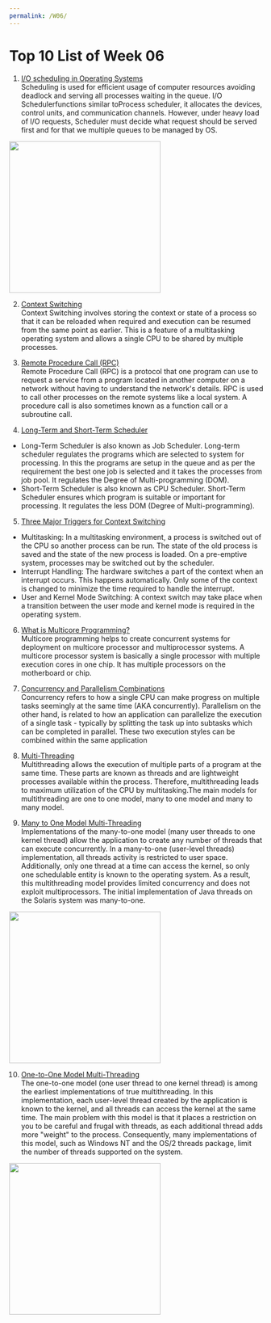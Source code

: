 ```yaml
---
permalink: /W06/
---
```

# Top 10 List of Week 06

1. [I/O scheduling in Operating Systems](https://www.geeksforgeeks.org/i-o-scheduling-in-operating-systems/) <br>
Scheduling is used for efficient usage of computer resources avoiding deadlock and serving all processes waiting in the queue.
I/O Schedulerfunctions similar toProcess scheduler, it allocates the devices, control units, and communication channels. However, under heavy load of I/O requests, Scheduler must decide what request should be served first and for that we multiple queues to be managed by OS.
<img src="https://media.geeksforgeeks.org/wp-content/uploads/20200827132940/SharedMemorySoham.png" width="300" height="300">


2. [Context Switching](https://www.tutorialspoint.com/what-is-context-switching-in-operating-system) <br>
Context Switching involves storing the context or state of a process so that it can be reloaded when required and execution can be resumed from the same point as earlier. This is a feature of a multitasking operating system and allows a single CPU to be shared by multiple processes.

3. [Remote Procedure Call (RPC)](https://searchapparchitecture.techtarget.com/definition/Remote-Procedure-Call-RPC) <br>
Remote Procedure Call (RPC) is a protocol that one program can use to request a service from a program located in another computer on a network without having to understand the network's details. RPC is used to call other processes on the remote systems like a local system. A procedure call is also sometimes known as a function call or a subroutine call.


4. [Long-Term and Short-Term Scheduler](https://www.geeksforgeeks.org/difference-between-long-term-and-short-term-scheduler/) <br>
* Long-Term Scheduler is also known as Job Scheduler. Long-term scheduler regulates the programs which are selected to system for processing. In this the programs are setup in the queue and as per the requirement the best one job is selected and it takes the processes from job pool. It regulates the Degree of Multi-programming (DOM).
* Short-Term Scheduler is also known as CPU Scheduler. Short-Term Scheduler ensures which program is suitable or important for processing. It regulates the less DOM (Degree of Multi-programming).


5. [Three Major Triggers for Context Switching](https://www.tutorialspoint.com/what-is-context-switching-in-operating-system) <br>
* Multitasking: In a multitasking environment, a process is switched out of the CPU so another process can be run. The state of the old process is saved and the state of the new process is loaded. On a pre-emptive system, processes may be switched out by the scheduler.
* Interrupt Handling: The hardware switches a part of the context when an interrupt occurs. This happens automatically. Only some of the context is changed to minimize the time required to handle the interrupt.
* User and Kernel Mode Switching: A context switch may take place when a transition between the user mode and kernel mode is required in the operating system.

6. [What is Multicore Programming?](https://www.tutorialspoint.com/what-is-multicore-programming) <br>
Multicore programming helps to create concurrent systems for deployment on multicore processor and multiprocessor systems. A multicore processor system is basically a single processor with multiple execution cores in one chip. It has multiple processors on the motherboard or chip. 

7. [Concurrency and Parallelism Combinations](http://tutorials.jenkov.com/java-concurrency/concurrency-vs-parallelism.html) <br>
Concurrency refers to how a single CPU can make progress on multiple tasks seemingly at the same time (AKA concurrently). Parallelism on the other hand, is related to how an application can parallelize the execution of a single task - typically by splitting the task up into subtasks which can be completed in parallel. These two execution styles can be combined within the same application

8. [Multi-Threading](https://www.tutorialspoint.com/multi-threading-models) <br>
Multithreading allows the execution of multiple parts of a program at the same time. These parts are known as threads and are lightweight processes available within the process. Therefore, multithreading leads to maximum utilization of the CPU by multitasking.The main models for multithreading are one to one model, many to one model and many to many model. 


9. [Many to One Model Multi-Threading](https://docs.oracle.com/cd/E19620-01/805-4031/6j3qv1oej/index.html) <br>
Implementations of the many-to-one model (many user threads to one kernel thread) allow the application to create any number of threads that can execute concurrently. In a many-to-one (user-level threads) implementation, all threads activity is restricted to user space. Additionally, only one thread at a time can access the kernel, so only one schedulable entity is known to the operating system. As a result, this multithreading model provides limited concurrency and does not exploit multiprocessors. The initial implementation of Java threads on the Solaris system was many-to-one.
<img src="https://media.geeksforgeeks.org/wp-content/cdn-uploads/gq/2015/07/many_to_many1.jpg" width="300" height="300">

10. [One-to-One Model Multi-Threading](https://docs.oracle.com/cd/E19620-01/805-4031/6j3qv1oej/index.html) <br>
The one-to-one model (one user thread to one kernel thread) is among the earliest implementations of true multithreading. In this implementation, each user-level thread created by the application is known to the kernel, and all threads can access the kernel at the same time. The main problem with this model is that it places a restriction on you to be careful and frugal with threads, as each additional thread adds more "weight" to the process. Consequently, many implementations of this model, such as Windows NT and the OS/2 threads package, limit the number of threads supported on the system.
<img src="https://www.cs.uic.edu/~jbell/CourseNotes/OperatingSystems/images/Chapter4/4_06_OneToOne.jpg" width="300" height="300">

